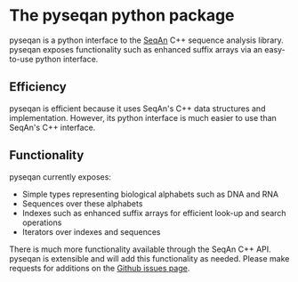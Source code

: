 The pyseqan python package
==========================

pyseqan is a python interface to the [SeqAn](http://www.seqan.de/) C++
sequence analysis library. pyseqan exposes functionality such as enhanced
suffix arrays via an easy-to-use python interface.


Efficiency
----------

pyseqan is efficient because it uses SeqAn's C++ data structures
and implementation. However, its python interface is much
easier to use than SeqAn's C++ interface.


Functionality
-------------

pyseqan currently exposes:

- Simple types representing biological alphabets such as DNA and RNA
- Sequences over these alphabets
- Indexes such as enhanced suffix arrays for efficient look-up and search operations
- Iterators over indexes and sequences

There is much more functionality available through the SeqAn C++ API. pyseqan
is extensible and will add this functionality as needed. Please make requests
for additions on the [Github issues page](https://github.com/JohnReid/pyseqan/issues).
